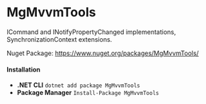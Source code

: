 # MgMvvmTools
ICommand and INotifyPropertyChanged implementations, SynchronizationContext extensions.

Nuget Package: https://www.nuget.org/packages/MgMvvmTools/

#### Installation
 - **.NET CLI** `dotnet add package MgMvvmTools`
 - **Package Manager** `Install-Package MgMvvmTools`
